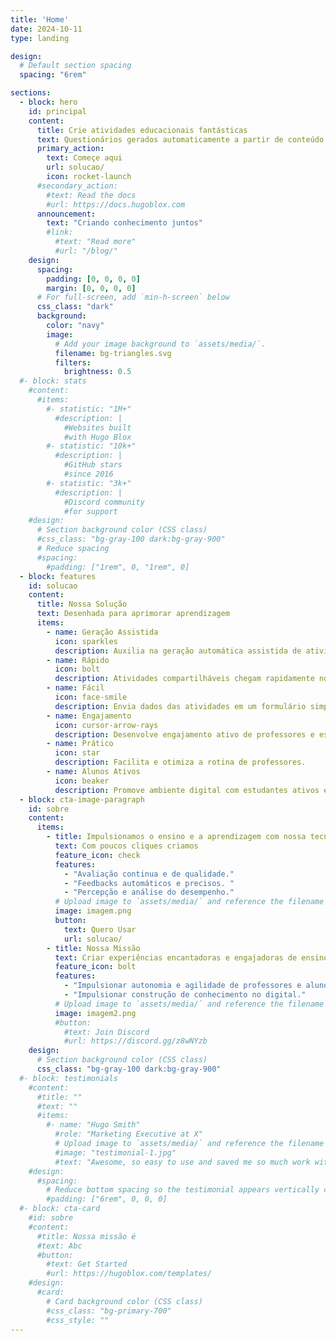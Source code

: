 ```yaml
---
title: 'Home'
date: 2024-10-11
type: landing

design:
  # Default section spacing
  spacing: "6rem"

sections:
  - block: hero
    id: principal
    content:
      title: Crie atividades educacionais fantásticas
      text: Questionários gerados automaticamente a partir de conteúdo multimodal
      primary_action:
        text: Começe aqui
        url: solucao/
        icon: rocket-launch
      #secondary_action:
        #text: Read the docs
        #url: https://docs.hugoblox.com
      announcement:
        text: "Criando conhecimento juntos"
        #link:
          #text: "Read more"
          #url: "/blog/"
    design:
      spacing:
        padding: [0, 0, 0, 0]
        margin: [0, 0, 0, 0]
      # For full-screen, add `min-h-screen` below
      css_class: "dark"
      background:
        color: "navy"
        image:
          # Add your image background to `assets/media/`.
          filename: bg-triangles.svg
          filters:
            brightness: 0.5
  #- block: stats
    #content:
      #items:
        #- statistic: "1M+"
          #description: |
            #Websites built  
            #with Hugo Blox
        #- statistic: "10k+"
          #description: |
            #GitHub stars  
            #since 2016
        #- statistic: "3k+"
          #description: |
            #Discord community  
            #for support
    #design:
      # Section background color (CSS class)
      #css_class: "bg-gray-100 dark:bg-gray-900"
      # Reduce spacing
      #spacing:
        #padding: ["1rem", 0, "1rem", 0]
  - block: features
    id: solucao
    content:
      title: Nossa Solução
      text: Desenhada para aprimorar aprendizagem
      items:
        - name: Geração Assistida
          icon: sparkles
          description: Auxilia na geração automática assistida de atividades avaliativas de qualidade.
        - name: Rápido
          icon: bolt
          description: Atividades compartilháveis chegam rapidamente no seu email
        - name: Fácil
          icon: face-smile
          description: Envia dados das atividades em um formulário simples
        - name: Engajamento
          icon: cursor-arrow-rays
          description: Desenvolve engajamento ativo de professores e estudantes.
        - name: Prático
          icon: star
          description: Facilita e otimiza a rotina de professores.
        - name: Alunos Ativos
          icon: beaker
          description: Promove ambiente digital com estudantes ativos e protagonistas na aprendizagem!
  - block: cta-image-paragraph
    id: sobre
    content:
      items:
        - title: Impulsionamos o ensino e a aprendizagem com nossa tecnologia digital inteligente 
          text: Com poucos cliques criamos
          feature_icon: check
          features:
            - "Avaliação continua e de qualidade."
            - "Feedbacks automáticos e precisos. "            
            - "Percepção e análise do desempenho."            
          # Upload image to `assets/media/` and reference the filename here
          image: imagem.png
          button:
            text: Quero Usar
            url: solucao/
        - title: Nossa Missão
          text: Criar experiências encantadoras e engajadoras de ensino e aprendizagem com uso de tecnologias digitais inteligentes.
          feature_icon: bolt
          features:
            - "Impulsionar autonomia e agilidade de professores e alunos."
            - "Impulsionar construção de conhecimento no digital."            
          # Upload image to `assets/media/` and reference the filename here
          image: imagem2.png
          #button:
            #text: Join Discord
            #url: https://discord.gg/z8wNYzb
    design:
      # Section background color (CSS class)
      css_class: "bg-gray-100 dark:bg-gray-900"    
  #- block: testimonials
    #content:
      #title: ""
      #text: ""
      #items:
        #- name: "Hugo Smith"
          #role: "Marketing Executive at X"
          # Upload image to `assets/media/` and reference the filename here
          #image: "testimonial-1.jpg"
          #text: "Awesome, so easy to use and saved me so much work with the swappable pre-designed sections!"
    #design:
      #spacing:
        # Reduce bottom spacing so the testimonial appears vertically centered between sections
        #padding: ["6rem", 0, 0, 0]
  #- block: cta-card
    #id: sobre
    #content:
      #title: Nossa missão é 
      #text: Abc
      #button:
        #text: Get Started
        #url: https://hugoblox.com/templates/
    #design:
      #card:
        # Card background color (CSS class)
        #css_class: "bg-primary-700"
        #css_style: ""         
---
```

